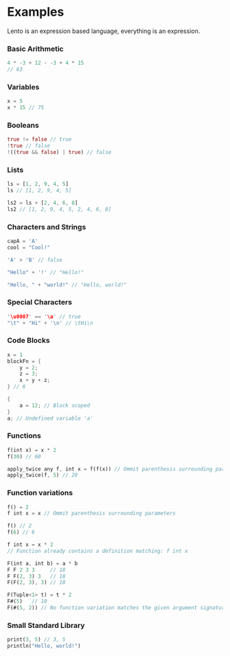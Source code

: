 # Examples

Lento is an expression based language, everything is an expression.

### Basic Arithmetic

```rust
4 * -3 + 12 - -3 + 4 * 15
// 63
```

### Variables

```rust
x = 5
x * 15 // 75
```

### Booleans

```rust
true != false // true
!true // false
!((true && false) | true) // false
```

### Lists

```rust
ls = [1, 2, 9, 4, 5]
ls // [1, 2, 9, 4, 5]

ls2 = ls + [2, 4, 6, 8]
ls2 // [1, 2, 9, 4, 5, 2, 4, 6, 8]
```

### Characters and Strings

```rust
capA = 'A'
cool = "Cool!"

'A' > 'B' // false

"Hello" + '!' // "Hello!"

"Hello, " + "world!" // "Hello, world!"
```

### Special Characters

```rust
'\u0007' == '\a' // true
"\t" + "Hi" + '\n' // \tHi\n
```

### Code Blocks

```rust
x = 1
blockFn = {
	y = 2;
	z = 3;
	x + y + z;
} // 6

{
	a = 12; // Block scoped
}
a; // Undefined variable 'a'

```

### Functions

```rust
f(int x) = x * 2
f(30) // 60

apply_twice any f, int x = f(f(x)) // Ommit parenthesis surrounding parameters
apply_twice(f, 5) // 20
```

### Function variations

```rust
f() = 2
f int x = x // Ommit parenthesis surrounding parameters

f() // 2
f(6) // 6

f int x = x * 2
// Function already contains a definition matching: f int x

F(int a, int b) = a * b
F F 2 3 3     // 18
F F(2, 3) 3   // 18
F(F(2, 3), 3) // 18

F(Tuple<1> t) = t * 2
F#(5)   // 10
F(#(5, 2)) // No function variation matches the given argument signature 'F(Tuple<2>)'
```

### Small Standard Library

```rust
print(3, 5) // 3, 5
println("Hello, world!")
```

